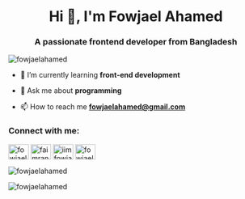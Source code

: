<h1 align="center">Hi 👋, I'm Fowjael Ahamed</h1>
<h3 align="center">A passionate frontend developer from Bangladesh</h3>

<p align="left"> <img src="https://komarev.com/ghpvc/?username=fowjaelahamed&label=Profile%20views&color=0e75b6&style=flat" alt="fowjaelahamed" /> </p>

- 🌱 I’m currently learning **front-end development**

- 💬 Ask me about **programming**

- 📫 How to reach me **fowjaelahamed@gmail.com**

<h3 align="left">Connect with me:</h3>
<p align="left">
<a href="https://linkedin.com/in/fowjaelahamed" target="blank"><img align="center" src="https://raw.githubusercontent.com/rahuldkjain/github-profile-readme-generator/master/src/images/icons/Social/linked-in-alt.svg" alt="fowjaelahamed" height="30" width="40" /></a>
<a href="https://fb.com/faimran.imran" target="blank"><img align="center" src="https://raw.githubusercontent.com/rahuldkjain/github-profile-readme-generator/master/src/images/icons/Social/facebook.svg" alt="faimran.imran" height="30" width="40" /></a>
<a href="https://instagram.com/imfowjael" target="blank"><img align="center" src="https://raw.githubusercontent.com/rahuldkjain/github-profile-readme-generator/master/src/images/icons/Social/instagram.svg" alt="iimfowjael" height="30" width="40" /></a>
<a href="https://codepen.io/fowjaelahamed" target="blank"><img align="center" src="https://raw.githubusercontent.com/rahuldkjain/github-profile-readme-generator/master/src/images/icons/Social/codepen.svg" alt="fowjaelahamed" height="30" width="40" /></a>
</p>

<p><img align="center" src="https://github-readme-stats.vercel.app/api/top-langs?username=fowjaelahamed&show_icons=true&locale=en&layout=compact" alt="fowjaelahamed" /></p>

<p><img align="center" src="https://github-readme-streak-stats.herokuapp.com/?user=fowjaelahamed&" alt="fowjaelahamed" /></p>

